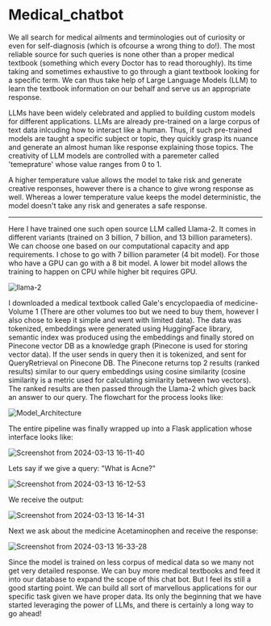 # Medical_chatbot

We all search for medical ailments and terminologies out of curiosity or even for self-diagnosis (which is ofcourse a wrong thing to do!). The most reliable source for such queries is none other than a proper medical textbook (something which every Doctor has to read thoroughly). Its time taking and sometimes exhaustive to go through a giant textbook looking for a specific term. We can thus take help of Large Language Models (LLM) to learn the textbook information on our behalf and serve us an appropriate response. 

LLMs have been widely celebrated and applied to building custom models for different applications. LLMs are already pre-trained on a large corpus of text data inlcuding how to interact like a human. Thus, if such pre-trained models are taught a specific subject or topic, they quickly grasp its nuance and generate an almost human like response explaining those topics. The creativity of LLM models are controlled with a paremeter called 'temeprature' whose value ranges from 0 to 1. 

A higher temperature value allows the model to take risk and generate creative responses, however there is a chance to give wrong response as well. Whereas a lower temperature value keeps the model deterministic, the model doesn't take any risk and generates a safe response. 

-----------------------------------------------------------------------------------------------------------------------------------------------------------------

Here I have trained one such open source LLM called Llama-2. It comes in different variants (trained on 3 billion, 7 billion, and 13 billion parameters). We can choose one based on our computational capacity and app requirements. I chose to go with 7 billion parameter (4 bit model). For those who have a GPU can go with a 8 bit model. A lower bit model allows the training to happen on CPU while higher bit requires GPU.

![llama-2](https://github.com/shazam37/Medical_chatbot/assets/119686545/861fadda-ed16-4bff-a2d6-64e731e69270)


I downloaded a medical textbook called Gale's encyclopaedia of medicine- Volume 1 (There are other volumes too but we need to buy them, however I also chose to keep it simple and went with limited data). The data was tokenized, embeddings were generated using HuggingFace library, semantic index was produced using the embeddings and finally stored on Pinecone vector DB as a knowledge graph (Pinecone is used for storing vector data). If the user sends in query then it is tokenized, and sent for QueryRetrieval on Pinecone DB. The Pinecone returns top 2 results (ranked results) similar to our query embeddings using cosine similarity (cosine similarity is a metric used for calculating similarity between two vectors). The ranked results are then passed through the Llama-2 which gives back an answer to our query. The flowchart for the process looks like:

![Model_Architecture](https://github.com/shazam37/Medical_chatbot/assets/119686545/98d661ff-974d-4413-a95b-c928999b8ae9)

The entire pipeline was finally wrapped up into a Flask application whose interface looks like:

![Screenshot from 2024-03-13 16-11-40](https://github.com/shazam37/Medical_chatbot/assets/119686545/845c4b62-aa32-466d-89a8-d856ad537461)

Lets say if we give a query: "What is Acne?"

![Screenshot from 2024-03-13 16-12-53](https://github.com/shazam37/Medical_chatbot/assets/119686545/abd38925-eb9c-49a6-89d0-966c200a293c)

We receive the output:

![Screenshot from 2024-03-13 16-14-31](https://github.com/shazam37/Medical_chatbot/assets/119686545/1847eb5b-9c90-48c0-97e6-ed20dd0783e4)

Next we ask about the medicine Acetaminophen and receive the response:

![Screenshot from 2024-03-13 16-33-28](https://github.com/shazam37/Medical_chatbot/assets/119686545/ed397c94-6727-4f01-bf88-7835123a8866)

Since the model is trained on less corpus of medical data so we many not get very detailed response. We can buy more medical textbooks and feed it into our database to expand the scope of this chat bot. But I feel its still a good starting point. We can build all sort of marvellous applications for our specific task given we have proper data. Its only the beginning that we have started leveraging the power of LLMs, and there is certainly a long way to go ahead! 
